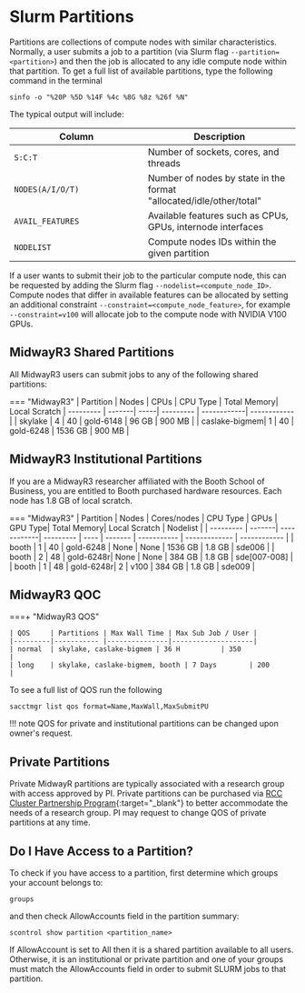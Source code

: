 # Slurm Partitions

Partitions are collections of compute nodes with similar characteristics. Normally, a user submits a job to a partition (via Slurm flag `--partition=<partition>`) and then the job is allocated to any idle compute node within that partition. To get a full list of available partitions, type the following command in the terminal
```
sinfo -o "%20P %5D %14F %4c %8G %8z %26f %N"
```
The typical output will include: 

| <div style="width:220px">Column</div> | Description                                                         |
|---------------------------------------|---------------------------------------------------------------------|
| `S:C:T`                               | Number of sockets, cores, and threads                               |
| `NODES(A/I/O/T)`                      | Number of nodes by state in the format "allocated/idle/other/total" |
| `AVAIL_FEATURES`                      | Available features such as CPUs, GPUs, internode interfaces         |
| `NODELIST`                            | Compute nodes IDs within the given partition                        |

If a user wants to submit their job to the particular compute node, this can be requested by adding the Slurm flag `--nodelist=<compute_node_ID>`. Compute nodes that differ in available features can be allocated by setting an additional constraint `--constraint=<compute_node_feature>`, for example `--constraint=v100` will allocate job to the compute node with NVIDIA V100 GPUs.


## MidwayR3 Shared Partitions
All MidwayR3 users can submit jobs to any of the following shared partitions:

=== "MidwayR3"
      | Partition | Nodes  | CPUs | CPU Type  | Total Memory| Local Scratch 
      | --------- | -------| -----| --------- | ------------| ------------ |
      | skylake   |   4    |  40  | gold-6148 |  96 GB      |     900 MB   | 
      | caslake-bigmem| 1  |  40  | gold-6248 | 1536 GB     |     900 MB   | 



## MidwayR3 Institutional Partitions
If you are a MidwayR3 researcher affiliated with the Booth School of Business, you are entitled to Booth purchased hardware resources. Each node has 1.8 GB of local scratch.

=== "MidwayR3"
      | Partition | Nodes  | Cores/nodes | CPU Type  | GPUs | GPU Type| Total Memory| Local Scratch | Nodelist     |
      | --------- | -------| ------------| --------- | ---- | ------- | ----------- | ------------- | ------------ |
      | booth     |   1    |  40         | gold-6248 | None |  None   |    1536 GB  |  1.8 GB       | sde006       | 
      | booth     |   2    |  48         | gold-6248r| None |  None   |    384 GB   |  1.8 GB       | sde[007-008] |
      | booth     |   1    |  48         | gold-6248r| 2    |  v100   |    384 GB   |  1.8 GB       | sde009       |

## MidwayR3 QOC

===+ "MidwayR3 QOS"

    | QOS     | Partitions | Max Wall Time | Max Sub Job / User |
    |---------|----------- |---------------|--------------------|
    | normal  | skylake, caslake-bigmem | 36 H          | 350                |
    | long    | skylake, caslake-bigmem, booth | 7 Days        | 200                |



To see a full list of QOS run the following
```
sacctmgr list qos format=Name,MaxWall,MaxSubmitPU
```
!!! note
    QOS for private and institutional partitions can be changed upon owner's request.

## Private Partitions
Private MidwayR partitions are typically associated with a research group with access approved by PI. Private partitions can be purchased via [RCC Cluster Partnership Program](https://rcc.uchicago.edu/support-and-services/cluster-partnership-program){:target="_blank"} to better accommodate the needs of a research group. PI may request to change QOS of private partitions at any time.



## Do I Have Access to a Partition?
To check if you have access to a partition, first determine which groups your account belongs to: 
```
groups
```
and then check AllowAccounts field in the partition summary: 
```
scontrol show partition <partition_name>
```
If AllowAccount is set to All then it is a shared partition available to all users. Otherwise, it is an institutional or private partition and one of your groups must match the AllowAccounts field in order to submit SLURM jobs to that partition. 